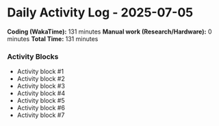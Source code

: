 # Daily Activity Log - 2025-07-05

**Coding (WakaTime):** 131 minutes
**Manual work (Research/Hardware):** 0 minutes
**Total Time:** 131 minutes

### Activity Blocks
- Activity block #1
- Activity block #2
- Activity block #3
- Activity block #4
- Activity block #5
- Activity block #6
- Activity block #7
